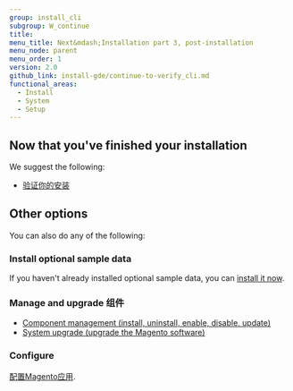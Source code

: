```yaml
---
group: install_cli
subgroup: W_continue
title:
menu_title: Next&mdash;Installation part 3, post-installation
menu_node: parent
menu_order: 1
version: 2.0
github_link: install-gde/continue-to-verify_cli.md
functional_areas:
  - Install
  - System
  - Setup
---
```



## Now that you've finished your installation
We suggest the following:

*	<a href="{{ page.baseurl }}/install-gde/install/verify.html">验证你的安装</a>

## Other options
You can also do any of the following:

### Install optional sample data
If you haven't already installed optional sample data, you can <a href="{{ page.baseurl }}/install-gde/install/sample-data.html">install it now</a>.

### Manage and upgrade 组件
*	<a href="{{ page.baseurl }}/comp-mgr/compman-start.html">Component management (install, uninstall, enable, disable, update)</a>
*	<a href="{{ page.baseurl }}/comp-mgr/upgrader/upgrade-start.html">System upgrade (upgrade the Magento software)</a>

### Configure
<a href="{{ page.baseurl }}/install-gde/install/post-install-config.html">配置Magento应用</a>.
